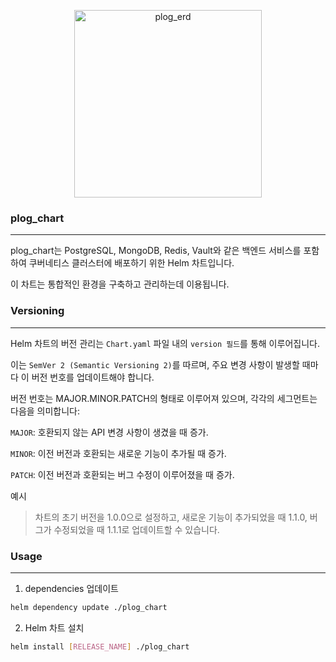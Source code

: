 <p align="center">
  <img width="300" alt="plog_erd" src="https://github.com/christopher3810/plog_repo/assets/61622657/b2cb40fe-57ea-40f3-98b2-5138004e07a1">
</p>

### plog_chart

---

plog_chart는 PostgreSQL, MongoDB, Redis, Vault와 같은 백엔드 서비스를 포함하여 쿠버네티스 클러스터에 배포하기 위한 Helm 차트입니다. 

이 차트는 통합적인 환경을 구축하고 관리하는데 이용됩니다.

### Versioning

---

Helm 차트의 버전 관리는 `Chart.yaml` 파일 내의 `version 필드`를 통해 이루어집니다. 

이는 `SemVer 2 (Semantic Versioning 2)`를 따르며, 주요 변경 사항이 발생할 때마다 이 버전 번호를 업데이트해야 합니다.

버전 번호는 MAJOR.MINOR.PATCH의 형태로 이루어져 있으며, 각각의 세그먼트는 다음을 의미합니다:

`MAJOR`: 호환되지 않는 API 변경 사항이 생겼을 때 증가.

`MINOR`: 이전 버전과 호환되는 새로운 기능이 추가될 때 증가.

`PATCH`: 이전 버전과 호환되는 버그 수정이 이루어졌을 때 증가.

예시

>차트의 초기 버전을 1.0.0으로 설정하고, 새로운 기능이 추가되었을 때 1.1.0, 버그가 수정되었을 때 1.1.1로 업데이트할 수 있습니다.

### Usage

---

1. dependencies 업데이트

```bash
helm dependency update ./plog_chart
```

2. Helm 차트 설치

```bash
helm install [RELEASE_NAME] ./plog_chart
```
